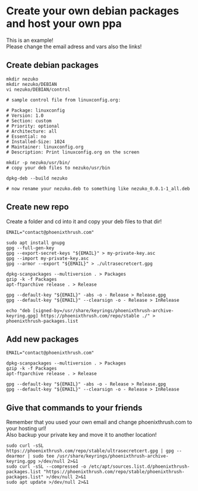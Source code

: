 # Create your own debian packages and host your own ppa

This is an example! </br>
Please change the email adress and vars also the links!


## Create debian packages

```shell
mkdir nezuko
mkdir nezuko/DEBIAN
vi nezuko/DEBIAN/control

# sample control file from linuxconfig.org:

# Package: linuxconfig
# Version: 1.0
# Section: custom
# Priority: optional
# Architecture: all
# Essential: no
# Installed-Size: 1024
# Maintainer: linuxconfig.org
# Description: Print linuxconfig.org on the screen

mkdir -p nezuko/usr/bin/
# copy your deb files to nezuko/usr/bin

dpkg-deb --build nezuko

# now rename your nezuko.deb to something like nezuko_0.0.1-1_all.deb
```

## Create new repo

Create a folder and cd into it and copy your deb files to that dir!

```shell
EMAIL="contact@phoenixthrush.com"

sudo apt install gnupg
gpg --full-gen-key
gpg --export-secret-keys "${EMAIL}" > my-private-key.asc
gpg --import my-private-key.asc
gpg --armor --export "${EMAIL}" > ./ultrasecretcert.gpg

dpkg-scanpackages --multiversion . > Packages
gzip -k -f Packages
apt-ftparchive release . > Release

gpg --default-key "${EMAIL}" -abs -o - Release > Release.gpg
gpg --default-key "${EMAIL}" --clearsign -o - Release > InRelease

echo "deb [signed-by=/usr/share/keyrings/phoenixthrush-archive-keyring.gpg] https://phoenixthrush.com/repo/stable ./" > phoenixthrush-packages.list 
```

## Add new packages

```shell
EMAIL="contact@phoenixthrush.com"

dpkg-scanpackages --multiversion . > Packages
gzip -k -f Packages
apt-ftparchive release . > Release

gpg --default-key "${EMAIL}" -abs -o - Release > Release.gpg
gpg --default-key "${EMAIL}" --clearsign -o - Release > InRelease
```
## Give that commands to your friends

Remember that you used your own email and change phoenixthrush.com to your hosting url! <br>
Also backup your private key and move it to another location!

```shell
sudo curl -sSL https://phoenixthrush.com/repo/stable/ultrasecretcert.gpg | gpg --dearmor | sudo tee /usr/share/keyrings/phoenixthrush-archive-keyring.gpg >/dev/null 2>&1
sudo curl -sSL --compressed -o /etc/apt/sources.list.d/phoenixthrush-packages.list "https://phoenixthrush.com/repo/stable/phoenixthrush-packages.list" >/dev/null 2>&1
sudo apt update >/dev/null 2>&1
```

